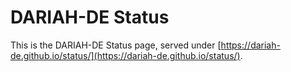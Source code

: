 # DARIAH-DE Status

This is the DARIAH-DE Status page, served under [https://dariah-de.github.io/status/](https://dariah-de.github.io/status/).

